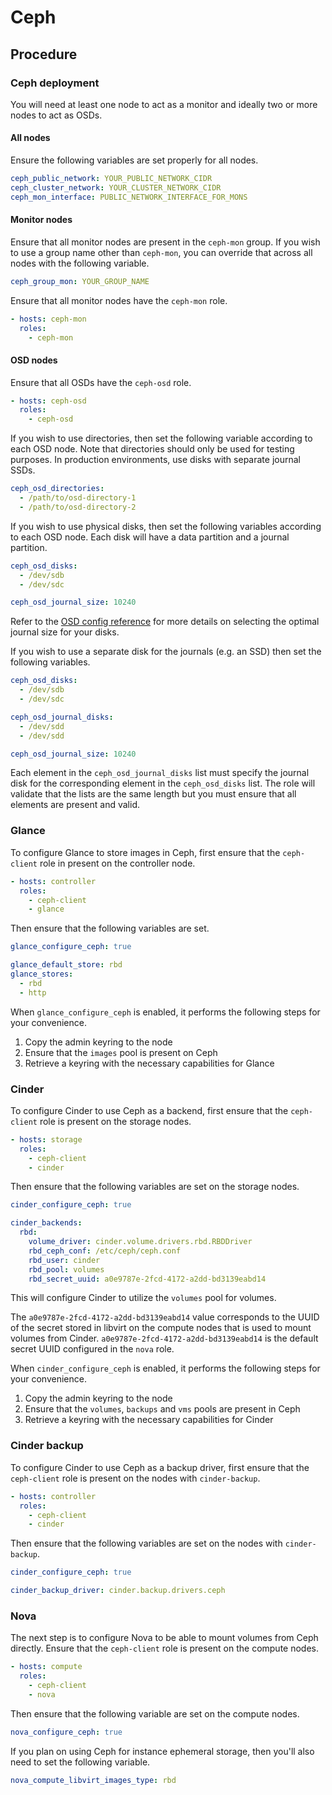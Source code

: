 # Ceph

## Procedure

### Ceph deployment

You will need at least one node to act as a monitor and ideally two or more nodes to act as OSDs.

#### All nodes

Ensure the following variables are set properly for all nodes.

```yaml
ceph_public_network: YOUR_PUBLIC_NETWORK_CIDR
ceph_cluster_network: YOUR_CLUSTER_NETWORK_CIDR
ceph_mon_interface: PUBLIC_NETWORK_INTERFACE_FOR_MONS
```

#### Monitor nodes

Ensure that all monitor nodes are present in the `ceph-mon` group. If you wish to use a group name
other than `ceph-mon`, you can override that across all nodes with the following variable.

```yaml
ceph_group_mon: YOUR_GROUP_NAME
```

Ensure that all monitor nodes have the `ceph-mon` role.

```yaml
- hosts: ceph-mon
  roles:
    - ceph-mon
```

#### OSD nodes

Ensure that all OSDs have the `ceph-osd` role.

```yaml
- hosts: ceph-osd
  roles:
    - ceph-osd
```

If you wish to use directories, then set the following variable according to each OSD node. Note that directories
should only be used for testing purposes. In production environments, use disks with separate journal SSDs.

```yaml
ceph_osd_directories:
  - /path/to/osd-directory-1
  - /path/to/osd-directory-2
```

If you wish to use physical disks, then set the following variables according to each OSD node. Each disk will have a data partition
and a journal partition.

```yaml
ceph_osd_disks:
  - /dev/sdb
  - /dev/sdc

ceph_osd_journal_size: 10240
```

Refer to the [OSD config reference](http://ceph.com/docs/master/rados/configuration/osd-config-ref/#journal-settings) for more details
on selecting the optimal journal size for your disks.

If you wish to use a separate disk for the journals (e.g. an SSD) then set the following variables.

```yaml
ceph_osd_disks:
  - /dev/sdb
  - /dev/sdc

ceph_osd_journal_disks:
  - /dev/sdd
  - /dev/sdd

ceph_osd_journal_size: 10240
```

Each element in the `ceph_osd_journal_disks` list must specify the journal disk for the corresponding element in the `ceph_osd_disks` list. The
role will validate that the lists are the same length but you must ensure that all elements are present and valid.

### Glance

To configure Glance to store images in Ceph, first ensure that the `ceph-client` role in present on the controller node.

```yaml
- hosts: controller
  roles:
    - ceph-client
    - glance
```

Then ensure that the following variables are set.

```yaml
glance_configure_ceph: true

glance_default_store: rbd
glance_stores:
  - rbd
  - http
```

When `glance_configure_ceph` is enabled, it performs the following steps for your convenience.

1. Copy the admin keyring to the node
2. Ensure that the `images` pool is present on Ceph
3. Retrieve a keyring with the necessary capabilities for Glance

### Cinder

To configure Cinder to use Ceph as a backend, first ensure that the `ceph-client` role is present on the storage nodes.

```yaml
- hosts: storage
  roles:
    - ceph-client
    - cinder
```

Then ensure that the following variables are set on the storage nodes.

```yaml
cinder_configure_ceph: true

cinder_backends:
  rbd:
    volume_driver: cinder.volume.drivers.rbd.RBDDriver
    rbd_ceph_conf: /etc/ceph/ceph.conf
    rbd_user: cinder
    rbd_pool: volumes
    rbd_secret_uuid: a0e9787e-2fcd-4172-a2dd-bd3139eabd14
```

This will configure Cinder to utilize the `volumes` pool for volumes.

The `a0e9787e-2fcd-4172-a2dd-bd3139eabd14` value corresponds to the UUID of the secret stored in libvirt on the compute nodes that is
used to mount volumes from Cinder. `a0e9787e-2fcd-4172-a2dd-bd3139eabd14` is the default secret UUID configured in the `nova` role.

When `cinder_configure_ceph` is enabled, it performs the following steps for your convenience.

1. Copy the admin keyring to the node
2. Ensure that the `volumes`, `backups` and `vms` pools are present in Ceph
3. Retrieve a keyring with the necessary capabilities for Cinder

### Cinder backup

To configure Cinder to use Ceph as a backup driver, first ensure that the `ceph-client` role is present on the nodes with `cinder-backup`.

```yaml
- hosts: controller
  roles:
    - ceph-client
    - cinder
```

Then ensure that the following variables are set on the nodes with `cinder-backup`.

```yaml
cinder_configure_ceph: true

cinder_backup_driver: cinder.backup.drivers.ceph
```

### Nova

The next step is to configure Nova to be able to mount volumes from Ceph directly. Ensure that the `ceph-client` role is present on the
compute nodes.

```yaml
- hosts: compute
  roles:
    - ceph-client
    - nova
```

Then ensure that the following variable are set on the compute nodes.

```yaml
nova_configure_ceph: true
```

If you plan on using Ceph for instance ephemeral storage, then you'll also need to set the following variable.

```yaml
nova_compute_libvirt_images_type: rbd
```
